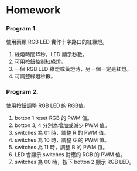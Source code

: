 Homework
====

### Program 1.

使用兩顆 RGB LED 實作十字路口的紅綠燈。
1. 綠燈時間15秒，LED 顯示秒數。
1. 可用按鈕控制紅綠燈。
1. 一個 RGB LED 綠燈或黃燈時，另一個一定是紅燈。
1. 可調整綠燈秒數。

### Program 2.

使用按鈕調整 RGB LED 的 RGB值。
1. botton 1 reset RGB 的 PWM 值。
1. botton 3, 4 分別為增加或減少 PWM 值。
1. switches 為 01 時，調整 R 的 PWM 值。
1. switches 為 10 時，調整 G 的 PWM 值。
1. switches 為 11 時，調整 B 的 PWM 值。
1. LED 會顯示 switches 對應的 RGB 的 PWM 值。
1. switches 為 00 時，按下 botton 2 顯示 RGB LED。
